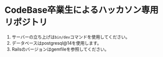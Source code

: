 # CodeBase卒業生によるハッカソン専用リポジトリ
1. サーバーの立ち上げは``bin/dev``コマンドを使用してください。
2. データベースはpostgresql@14を使用します。
3. Railsのバージョンはgemfileを参照してください。

